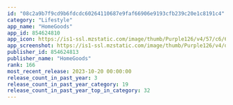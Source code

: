 ```yaml
---
id: "08c2a9b7f9cd9b6fdcdc60264110687e9faf66906e9193cfb239c20e1c8191c4"
category: "Lifestyle"
app_name: "HomeGoods"
app_id: 854624810
app_icon: https://is1-ssl.mzstatic.com/image/thumb/Purple126/v4/57/c6/61/57c661bb-1154-a4be-4744-3d09e6c9233a/AppIcon-0-0-1x_U007emarketing-0-0-0-7-0-0-sRGB-0-0-0-GLES2_U002c0-512MB-85-220-0-0.png/1024x1024bb.png
app_screenshot: https://is1-ssl.mzstatic.com/image/thumb/Purple126/v4/dc/a5/d0/dca5d0e3-dd32-bc5c-1e50-2807204b9031/0b744c4a-b4e3-4b49-99cc-82ed1570002e_HG-iPhone6.5-2.png/1242x2688bb.png
publisher_id: 854624813
publisher_name: "HomeGoods"
rank: 166
most_recent_release: 2023-10-20 00:00:00
release_count_in_past_year: 3
release_count_in_past_year_category: 19
release_count_in_past_year_top_in_category: 32
---
```

